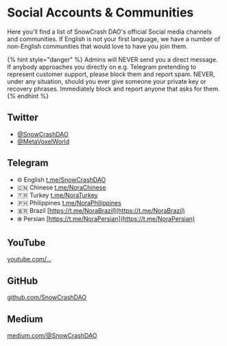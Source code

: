 # Social Accounts & Communities

Here you'll find a list of SnowCrash DAO's official Social media channels and communities. If English is not your first language, we have a number of non-English communities that would love to have you join them.

{% hint style="danger" %}
Admins will NEVER send you a direct message. If anybody approaches you directly on e.g. Telegram pretending to represent customer support, please block them and report spam. NEVER, under any situation, should you ever give someone your private key or recovery phrases. Immediately block and report anyone that asks for them.
{% endhint %}

## Twitter

* [@SnowCrashDAO](https://twitter.com/SnowCrashDAO)
* [@MetaVoxelWorld](https://twitter.com/MetaVoxelWorld)

## Telegram

* 🌐 English [t.me/SnowCrashDAO](https://t.me/SnowCrashDAO)
* 🇨🇳 Chinese [t.me/NoraChinese](https://t.me/NoraChinese)
* 🇹🇷 Turkey [t.me/NoraTurkey](https://t.me/NoraTurkey)
* 🇵🇭 Philippines [t.me/NoraPhilippines](https://t.me/NoraPhilippines)
* 🇧🇷 Brazil [https://t.me/NoraBrazil](https://t.me/NoraBrazil)
* ❄️ Persian [https://t.me/NoraPersian](https://t.me/NoraPersian)

## YouTube

[youtube.com/...](https://www.youtube.com/channel/UC5Li60DsXOZqPypyeL2QTQA)

## GitHub

[github.com/SnowCrashDAO](https://github.com/SnowCrashDAO)

## Medium

[medium.com/@SnowCrashDAO](https://snowcrashdao.medium.com/)


